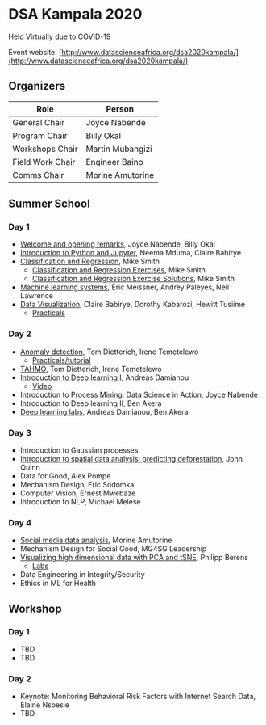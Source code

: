 # DSA Kampala 2020

Held Virtually due to COVID-19

Event website: [http://www.datascienceafrica.org/dsa2020kampala/](http://www.datascienceafrica.org/dsa2020kampala/)

## Organizers

| Role 				| Person 			|
| ----------------- | ------ 			|
| General Chair 	| Joyce Nabende 	|
| Program Chair 	| Billy Okal 		|
| Workshops Chair 	| Martin Mubangizi 	|
| Field Work Chair 	| Engineer Baino 	|
| Comms Chair 		| Morine Amutorine 	|

## Summer School

### Day 1
- [Welcome and opening remarks](dsa2020welcome-remarks), Joyce Nabende, Billy Okal
- [Introduction to Python and Jupyter](neema_intro_python.pdf), Neema Mduma, Claire Babirye
- [Classification and Regression](https://docs.google.com/presentation/d/1Ftvt8tT3pFH5EX854bz3iNQdskvs9JqaubpG0te9T7s/edit#slide=id.p2), Mike Smith
	- [Classification and Regression Exercises](https://colab.research.google.com/drive/1nFWHZAWK-Sa8QZvFa-hlHvMyoqBddHAi), Mike Smith
	- [Classification and Regression Exercise Solutions](https://colab.research.google.com/drive/1jEP1XpQ8l3JG3pBfMY1VcKSLB-3IF6r6), Mike Smith
- [Machine learning systems](https://colab.research.google.com/drive/1GWgQoVt2oMsCjAcZJ2xQkUg4HEJypAbg?usp=sharing), Eric Meissner, Andrey Paleyes, Neil Lawrence
- [Data Visualization](DSA2020-DataVizualisation), Claire Babirye, Dorothy Kabarozi, Hewitt Tusiime
	- [Practicals](DSA2020VisualizationTutorial.zip)

### Day 2
- [Anomaly detection](dietterich-anomaly-detection-v3), Tom Dietterich, Irene Temetelewo
	- [Practicals/tutorial](https://github.com/Irenetema/DSA2020_ADTutorial)
- [TAHMO](dsa-tahmo-v4), Tom Dietterich, Irene Temetelewo
- [Introduction to Deep learning I](https://docs.google.com/presentation/d/1z-kJXndhi-nf7X9nmzc368pO6Zh3XlWOoXkQ_Y6XRzY/edit#slide=id.g35f391192_00), Andreas Damianou
	- [Video](https://www.youtube.com/watch?v=tBTzVR6hO08&feature=youtu.be)
- Introduction to Process Mining: Data Science in Action, Joyce Nabende
- Introduction to Deep learning II, Ben Akera
- [Deep learning labs](https://colab.research.google.com/drive/1-lN6ykm-dJGWuW3xk_fF6On8hdg02q8r), Andreas Damianou, Ben Akera

### Day 3
- Introduction to Gaussian processes
- [Introduction to spatial data analysis: predicting deforestation](https://colab.research.google.com/drive/1tRT5v2Od2gR7qcfgihBpZCX6Y3XaZ1uu?usp=sharing), John Quinn
- Data for Good, Alex Pompe
- Mechanism Design, Eric Sodomka
- Computer Vision, Ernest Mwebaze
- Introduction to NLP, Michael Melese

### Day 4
- [Social media data analysis](morine_social_media_analysis.pdf), Morine Amutorine
- Mechanism Design for Social Good, MG4SG Leadership
- [Visualizing high dimensional data with PCA and tSNE](https://docs.google.com/presentation/d/1x1egn9DMP5naD5WcqBWedGKgeNS04iJFXUgXscrP-4Y/edit#slide=id.p), Philipp Berens
	- [Labs](https://colab.research.google.com/drive/1XJoVYE1QkmawC3-DhBetvKS9lUX8Idn8?usp=sharing)
- Data Engineering in Integrity/Security
- Ethics in ML for Health


## Workshop

### Day 1
- TBD
- TBD

### Day 2
- Keynote: Monitoring Behavioral Risk Factors with Internet Search Data, Elaine Nsoesie
- TBD